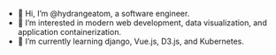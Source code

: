 - 👋 Hi, I’m @hydrangeatom, a software engineer.
- 👀 I’m interested in modern web development, data visualization, and application containerization.
- 🌱 I’m currently learning django, Vue.js, D3.js, and Kubernetes.
<!--
- 💞️ I’m looking to collaborate on ...
- 📫 How to reach me ...
-->

